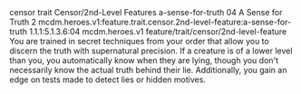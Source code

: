 <ability>
  <metadata>
    <class>censor</class>
    <feature_type>trait</feature_type>
    <file_dpath>Censor/2nd-Level Features</file_dpath>
    <item_id>a-sense-for-truth</item_id>
    <item_index>04</item_index>
    <item_name>A Sense for Truth</item_name>
    <level>2</level>
    <scc>mcdm.heroes.v1:feature.trait.censor.2nd-level-feature:a-sense-for-truth</scc>
    <scdc>1.1.1:5.1.3.6:04</scdc>
    <source>mcdm.heroes.v1</source>
    <type>feature/trait/censor/2nd-level-feature</type>
  </metadata>
  <effects>
    <effect type="mundane">You are trained in secret techniques from your order that allow you to discern the truth with supernatural precision. If a creature is of a lower level than you, you automatically know when they are lying, though you don&apos;t necessarily know the actual truth behind their lie. Additionally, you gain an edge on tests made to detect lies or hidden motives.</effect>
  </effects>
</ability>
